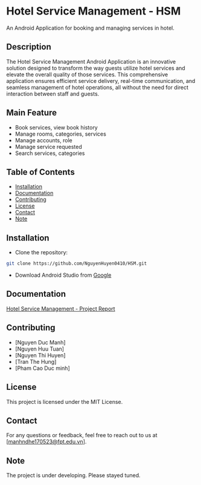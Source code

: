 # Hotel Service Management - HSM
An Android Application for booking and managing services in hotel.
## Description
The Hotel Service Management Android Application is an innovative solution designed to transform the way guests utilize hotel services and elevate the overall quality of those services. This comprehensive application ensures efficient service delivery, real-time communication, and seamless management of hotel operations, all without the need for direct interaction between staff and guests.

## Main Feature
- Book services, view book history
- Manage rooms, categories, services
- Manage accounts, role
- Manage service requested
- Search services, categories

## Table of Contents

- [Installation](#installation)
- [Documentation](#documentation)
- [Contributing](#contributing)
- [License](#license)
- [Contact](#contact)
- [Note](#note)

## Installation
- Clone the repository:
```bash
git clone https://github.com/NguyenHuyen0410/HSM.git
```
* Download Android Studio from [Google](https://developer.android.com/studio)


## Documentation
[Hotel Service Management - Project Report](https://docs.google.com/document/d/1R5lropDJHvllklIPJTw7E7A31h7EvJIKmGFfjKpDPIo/edit?usp=sharing)

## Contributing
- [Nguyen Duc Manh]
- [Nguyen Huu Tuan]
- [Nguyen Thi Huyen]
- [Tran The Hung]
- [Pham Cao Duc minh]


## License
This project is licensed under the MIT License.

## Contact
For any questions or feedback, feel free to reach out to us at [manhndhe170523@fpt.edu.vn].

## Note
The project is under developing. Please stayed tuned.

